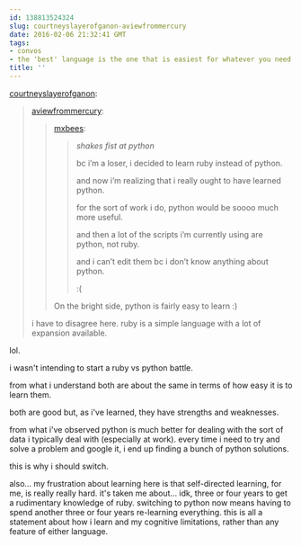 ```yaml
---
id: 138813524324
slug: courtneyslayerofganon-aviewfrommercury
date: 2016-02-06 21:32:41 GMT
tags:
- convos
- the 'best' language is the one that is easiest for whatever you need to do
title: ''
---
```

<p><a class="tumblr_blog" href="http://courtneyslayerofganon.tumblr.com/post/138812407438">courtneyslayerofganon</a>:</p>
<blockquote>
<p><a class="tumblr_blog" href="http://aviewfrommercury.tumblr.com/post/138812274733">aviewfrommercury</a>:</p>
<blockquote>
<p><a class="tumblr_blog" href="http://mxbees.tumblr.com/post/138797202924">mxbees</a>:</p>
<blockquote>
<p><em>shakes fist at python</em></p>

<p>bc i’m a loser, i decided to learn ruby instead of python.</p>

<p>and now i’m realizing that i really ought to have learned python.</p>

<p>for the sort of work i do, python would be soooo much more useful.</p>

<p>and then a lot of the scripts i’m currently using are python, not ruby.</p>

<p>and i can’t edit them bc i don’t know anything about python.</p>

<p>:(</p>
</blockquote>
<p>On the bright side, python is fairly easy to learn :)</p>
</blockquote>
<p>i have to disagree here. ruby is a simple language with a lot of expansion available.<br></p>
</blockquote>

lol. 

i wasn't intending to start a ruby vs python battle. 

from what i understand both are about the same in terms of how easy it is to learn them.

both are good but, as i've learned, they have strengths and weaknesses.

from what i've observed python is much better for dealing with the sort of data i typically deal with (especially at work). every time i need to try and solve a problem and google it, i end up finding a bunch of python solutions.

this is why i should switch.

also... my frustration about learning here is that self-directed learning, for me, is really really hard. it's taken me about... idk, three or four years to get a rudimentary knowledge of ruby. switching to python now means having to spend another three or four years re-learning everything. this is all a statement about how i learn and my cognitive limitations, rather than any feature of either language.